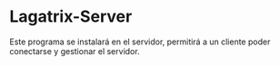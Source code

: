 # Lagatrix-Server
Este programa se instalará en el servidor, permitirá a un cliente poder conectarse y gestionar el servidor. 
